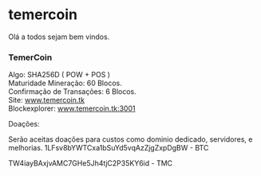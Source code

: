 # temercoin

Olá a todos sejam bem vindos.

<b><h3>TemerCoin</h3></b>

Algo: SHA256D ( POW + POS ) <br>
Maturidade Mineração: 60 Blocos.<br>
Confirmação de Transações: 6 Blocos.<br>
Site: www.temercoin.tk<br>
Blockexplorer: www.temercoin.tk:3001<br>


Doações:

Serão aceitas doações para custos como dominio dedicado, servidores, e melhorias.
1LFsv8bYWTCxa1bSuYd5vqAzZjgZxpDgBW - BTC

TW4iayBAxjvAMC7GHe5Jh4tjC2P35KY6id - TMC
